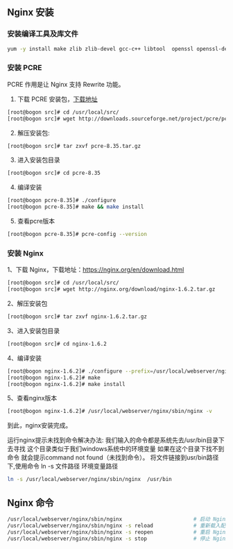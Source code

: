## Nginx 安装

### 安装编译工具及库文件
```bash
yum -y install make zlib zlib-devel gcc-c++ libtool  openssl openssl-devel
```
### 安装 PCRE
PCRE 作用是让 Nginx 支持 Rewrite 功能。
1. 下载 PCRE 安装包，[下载地址](http://downloads.sourceforge.net/project/pcre/pcre/8.35/pcre-8.35.tar.gz)
```bash
[root@bogon src]# cd /usr/local/src/
[root@bogon src]# wget http://downloads.sourceforge.net/project/pcre/pcre/8.35/pcre-8.35.tar.gz
```

2. 解压安装包:
```bash
[root@bogon src]# tar zxvf pcre-8.35.tar.gz
```

3. 进入安装包目录
```bash
[root@bogon src]# cd pcre-8.35
```

4. 编译安装 
```bash
[root@bogon pcre-8.35]# ./configure
[root@bogon pcre-8.35]# make && make install
```

5. 查看pcre版本
```bash
[root@bogon pcre-8.35]# pcre-config --version
```

### 安装 Nginx
1、下载 Nginx，下载地址：https://nginx.org/en/download.html
```bash
[root@bogon src]# cd /usr/local/src/
[root@bogon src]# wget http://nginx.org/download/nginx-1.6.2.tar.gz
```

 2、解压安装包
```bash
[root@bogon src]# tar zxvf nginx-1.6.2.tar.gz
```

3、进入安装包目录
```bash
[root@bogon src]# cd nginx-1.6.2
```

4、编译安装
```bash
[root@bogon nginx-1.6.2]# ./configure --prefix=/usr/local/webserver/nginx --with-http_stub_status_module --with-http_ssl_module --with-pcre=/usr/local/src/pcre-8.35
[root@bogon nginx-1.6.2]# make
[root@bogon nginx-1.6.2]# make install
```

5、查看nginx版本
```bash
[root@bogon nginx-1.6.2]# /usr/local/webserver/nginx/sbin/nginx -v
```

到此，nginx安装完成。

运行nginx提示未找到命令解决办法:
我们输入的命令都是系统先去/usr/bin目录下去寻找  这个目录类似于我们windows系统中的环境变量  如果在这个目录下找不到命令 就会提示command not found（未找到命令）。
将文件链接到usr/bin路径下,使用命令
ln -s 文件路径  环境变量路径
```bash
ln -s /usr/local/webserver/nginx/sbin/nginx  /usr/bin
```

## Nginx 命令
```bash
/usr/local/webserver/nginx/sbin/nginx                       # 启动 Nginx
/usr/local/webserver/nginx/sbin/nginx -s reload             # 重新载入配置文件
/usr/local/webserver/nginx/sbin/nginx -s reopen             # 重启 Nginx
/usr/local/webserver/nginx/sbin/nginx -s stop               # 停止 Nginx
```
